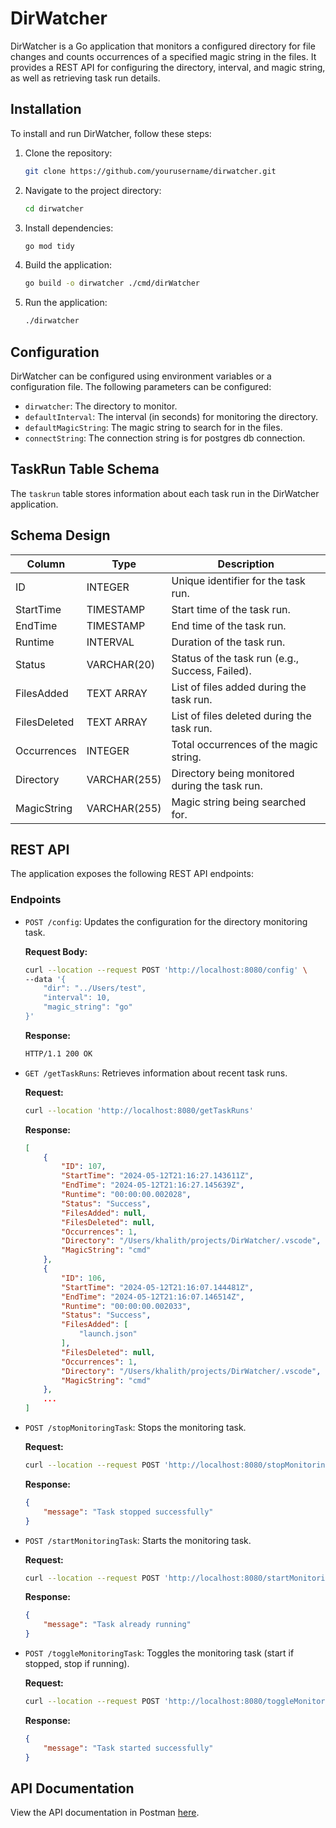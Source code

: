 # DirWatcher

DirWatcher is a Go application that monitors a configured directory for file changes and counts occurrences of a specified magic string in the files. It provides a REST API for configuring the directory, interval, and magic string, as well as retrieving task run details.


## Installation

To install and run DirWatcher, follow these steps:

1. Clone the repository:

    ```bash
    git clone https://github.com/yourusername/dirwatcher.git
    ```

2. Navigate to the project directory:

    ```bash
    cd dirwatcher
    ```

3. Install dependencies:

    ```bash
    go mod tidy
    ```

4. Build the application:

    ```bash
    go build -o dirwatcher ./cmd/dirWatcher
    ```

5. Run the application:

    ```bash
    ./dirwatcher
    ```

## Configuration

DirWatcher can be configured using environment variables or a configuration file. The following parameters can be configured:

- `dirwatcher`: The directory to monitor.
- `defaultInterval`: The interval (in seconds) for monitoring the directory.
- `defaultMagicString`: The magic string to search for in the files.
- `connectString`: The connection string is for postgres db connection.

## TaskRun Table Schema

The `taskrun` table stores information about each task run in the DirWatcher application.

## Schema Design

| Column       | Type          | Description                                  |
|--------------|---------------|----------------------------------------------|
| ID           | INTEGER       | Unique identifier for the task run.           |
| StartTime    | TIMESTAMP     | Start time of the task run.                  |
| EndTime      | TIMESTAMP     | End time of the task run.                    |
| Runtime      | INTERVAL      | Duration of the task run.                    |
| Status       | VARCHAR(20)   | Status of the task run (e.g., Success, Failed). |
| FilesAdded   | TEXT ARRAY    | List of files added during the task run.     |
| FilesDeleted | TEXT ARRAY    | List of files deleted during the task run.   |
| Occurrences  | INTEGER       | Total occurrences of the magic string.       |
| Directory    | VARCHAR(255)  | Directory being monitored during the task run. |
| MagicString  | VARCHAR(255)  | Magic string being searched for.             |



## REST API

The application exposes the following REST API endpoints:

### Endpoints

- `POST /config`: Updates the configuration for the directory monitoring task.

    **Request Body:**

    ```bash
    curl --location --request POST 'http://localhost:8080/config' \
    --data '{
        "dir": "../Users/test",
        "interval": 10,
        "magic_string": "go"
    }'
    ```

    **Response:**

    ```bash
    HTTP/1.1 200 OK
    ```

- `GET /getTaskRuns`: Retrieves information about recent task runs.

    **Request:**

    ```bash
    curl --location 'http://localhost:8080/getTaskRuns'
    ```

    **Response:**

    ```json
    [
        {
            "ID": 107,
            "StartTime": "2024-05-12T21:16:27.143611Z",
            "EndTime": "2024-05-12T21:16:27.145639Z",
            "Runtime": "00:00:00.002028",
            "Status": "Success",
            "FilesAdded": null,
            "FilesDeleted": null,
            "Occurrences": 1,
            "Directory": "/Users/khalith/projects/DirWatcher/.vscode",
            "MagicString": "cmd"
        },
        {
            "ID": 106,
            "StartTime": "2024-05-12T21:16:07.144481Z",
            "EndTime": "2024-05-12T21:16:07.146514Z",
            "Runtime": "00:00:00.002033",
            "Status": "Success",
            "FilesAdded": [
                "launch.json"
            ],
            "FilesDeleted": null,
            "Occurrences": 1,
            "Directory": "/Users/khalith/projects/DirWatcher/.vscode",
            "MagicString": "cmd"
        },
        ...
    ]
    ```

- `POST /stopMonitoringTask`: Stops the monitoring task.

    **Request:**

    ```bash
    curl --location --request POST 'http://localhost:8080/stopMonitoringTask'
    ```

    **Response:**

    ```json
    {
        "message": "Task stopped successfully"
    }
    ```

- `POST /startMonitoringTask`: Starts the monitoring task.

    **Request:**

    ```bash
    curl --location --request POST 'http://localhost:8080/startMonitoringTask'
    ```

    **Response:**

    ```json
    {
        "message": "Task already running"
    }
    ```

- `POST /toggleMonitoringTask`: Toggles the monitoring task (start if stopped, stop if running).

    **Request:**

    ```bash
    curl --location --request POST 'http://localhost:8080/toggleMonitoringTask'
    ```

    **Response:**

    ```json
    {
        "message": "Task started successfully"
    }
    ```


## API Documentation

View the API documentation in Postman [here](https://documenter.getpostman.com/view/9950111/2sA3JNaKxW).


